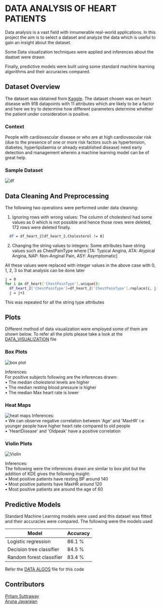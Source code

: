 
# DATA ANALYSIS OF HEART PATIENTS
Data analysis is a vast field with innumerable real-world applications. In this project the aim is to select a dataset and analyze the data which is useful to gain an insight about the dataset.

Some Data visualization techniques were applied and inferences about the daatset were drawn

Finally, predictive models were built using some standard machine learning algorithms and their accuracies compared.





## Dataset Overview

The dataset was obtained from [Kaggle](https://www.kaggle.com/fedesoriano/heart-failure-prediction). The dataset chosen was on heart disease with 918 datapoints with 11 attributes which are likely to be a factor and here we try to determine how different parameters determine whether the patient under consideration is positive.

### Context
People with cardiovascular disease or who are at high cardiovascular risk (due to the presence of one or more risk factors such as hypertension, diabetes, hyperlipidaemia or already established disease) need early detection and management wherein a machine learning model can be of great help.


### Sample Dataset

![df](https://drive.google.com/uc?export=view&id=1agUlglLGiMZdf7Z0vrz0SC9QrBVjIJD5)



## Data Cleaning And Preprocessing
The following two operations were performed under data cleaning:
1.	Ignoring rows with wrong values: 
The column of cholesterol had some values as 0 which is not possible and hence those rows were deleted, 172 rows were deleted finally.
```bash
  df = df_heart_2[df_heart_2.Cholesterol != 0]
```

2.	Changing the string values to integers:
Some attributes have string values such as ChestPainType where [TA: Typical Angina, ATA: Atypical Angina, NAP: Non-Anginal Pain, ASY: Asymptomatic]

All these values were replaced with integer values in the above case with 0, 1, 2, 3 so that analysis can be done later

```bash
j = 0
for i in df_heart['ChestPainType'].unique():
  df_heart_2['ChestPainType']=df_heart_2['ChestPainType'].replace(i, j)
  j = j+1
```
This was repeated for all the string type attributes


## Plots
Different method of data visualization were employed some of them are shown below. To refer all the plots please take a look at the [DATA_VISUALIZATION](https://github.com/PritamSS/DATA-VISULAIZATION-AND-ANALYSIS/blob/main/DATA_VISUALIZATION.ipynb) file
### Box Plots
![box plot](https://drive.google.com/uc?export=view&id=1qscTEqcdLFJCsYp9xY8IJ6M3cxjka5jp)

Inferences:  
For positive subjects following are the inferences drawn:  
•	The median cholesterol levels are higher  
•	The median resting blood pressure is higher  
•	The median Max heart rate is lower

### Heat Maps
![heat maps](https://drive.google.com/uc?export=view&id=1UAeJ0gDOfC5ULQ5yiGxtqZRq4wp6CMS3)
Inferences:  
•	We can observe negative correlation between 'Age' and 'MaxHR' i.e younger people have higher heart rate compared to old people  
•	'HeartDisease' and 'Oldpeak' have a positive correlation  

### Violin Plots
![Violin](https://drive.google.com/uc?export=view&id=1Pn6xwZ51Q6VDhMSRxJ9hBBe32cJrDCWR)

Inferences:  
The following were the inferences drawn are similar to box plot but the addition of KDE gives the following insight:  
•	Most positive patients have resting BP around 140  
•	Most positive patients have MaxHR around 120  
•	Most positive patients are around the age of 60  


## Predictive Models
Standard Machine Learning models were used and this dataset was fitted and their accuracies were compared. The following were the models used


| Model  | Accuracy |
| ------------- | ------------- |
| Logistic regression  | 86.1 %  |
| Decision tree classifier  | 84.5 %  |
| Random forest classifier  | 83.4 %  |

Refer the [DATA ALGOS](https://github.com/PritamSS/DATA-VISULAIZATION-AND-ANALYSIS/blob/main/DATA_ALGOS.ipynb) file for this code

## Contributors

[Pritam Suttraway](https://github.com/PritamSS)  
[Aruna Jayarajan](https://github.com/Aruna-Jayarajan)
